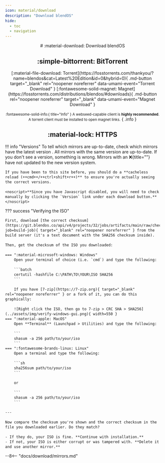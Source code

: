 ```yaml
---
icon: material/download
description: "Download blendOS"
hide:
  - toc
  - navigation
---
```


<style>
.md-typeset__table {
  width: 100%;
}

.md-typeset__table table:not([class]) {
  display: table
}

.md-content__button {
  display: none;
}

</style>

<div align="center" markdown> 
# :material-download: Download blendOS



## :simple-bittorrent: BitTorrent
<div class="notranslate" markdown>
[:material-file-download: Torrent](https://fosstorrents.com/thankyou/?name=blendos&cat=Latest%20Edition&id=0&hybrid=0){ .md-button target="_blank" rel="noopener noreferrer" data-umami-event="Torrent Download" } [:fontawesome-solid-magnet: Magnet](https://fosstorrents.com/distributions/blendos/#downloads){ .md-button rel="noopener noreferrer" target="_blank" data-umami-event="Magnet Download" }
</div>

<small>:fontawesome-solid-info:{ title="Info" } A webseed-capable client is **highly recommended**. A torrent client must be installed to open magnet links.</small>
{ .info }

## :material-lock: HTTPS

</div>

!!! info "Versions"
    To tell which mirrors are up-to-date, check which mirrors have the latest version <span id="v" class="noJs"></span>. All mirrors with the same version are up-to-date. If you don't see a version, something is wrong. Mirrors with an :x:{title=""} have not updated to the new version system.

    If you have been to this site before, you should do a **cacheless reload (++cmd++/++ctrl+shift+r++)** to ensure you're actually seeing the correct versions.

    <noscript>**Since you have Javascript disabled, you will need to check manually by clicking the `Version` link under each download button.**</noscript>

??? success "Verifying the ISO"
    
    First, download [the correct checksum](https://git.blendos.co/api/v4/projects/32/jobs/artifacts/main/raw/checksum?job=build-job){ target="_blank" rel="noopener noreferrer" } from the build server (it's a text document with the SHA256 checksum inside).

    Then, get the checksum of the ISO you downloaded:

    === ":material-microsoft-windows: Windows"
        Open your terminal of choice (i.e. `cmd`) and type the following:
        
        ```batch
        certutil -hashfile C:\PATH\TO\YOUR\ISO SHA256
        ```

        If you have [7-zip](https://7-zip.org){ target="_blank" rel="noopener noreferrer" } or a fork of it, you can do this graphically:

        ![Right click the ISO, then go to 7-zip > CRC SHA > SHA256](../assets/img/verify-windows-gui.png){ width=550 }
    === ":material-apple: MacOS"
        Open **Terminal** (Launchpad > Utilities) and type the following:

        ```
        shasum -a 256 path/to/your/iso
        ```
    === ":fontawesome-brands-linux: Linux"
        Open a terminal and type the following:

        ```sh
        sha256sum path/to/your/iso
        ```

        or

        ```
        shasum -a 256 path/to/your/iso
        ```

    ---
    
    Now compare the checksum you're shown and the correct checksum in the file you downloaded earlier. Do they match? 
    
    - If they do, your ISO is fine. **Continue with installation.**
    - If not, your ISO is either corrupt or was tampered with. **Delete it and use another mirror.**

<script>
var xhr6 = new XMLHttpRequest();
var fileUrl6 = 'https://git.blendos.co/api/v4/projects/32/jobs/artifacts/main/raw/version?job=build-job';
xhr6.open('GET', fileUrl6, true);
xhr6.onreadystatechange = function() {
  if (xhr6.readyState === XMLHttpRequest.DONE) {
    if (xhr6.status >= 200 && xhr6.status < 300) {
      var fileContent6 = xhr6.responseText;
      var numCharacters6 = 8; // Change this number as needed
      var firstCharacters6 = fileContent6.slice(0, numCharacters6);
      document.getElementById('v').innerHTML = "<b>(<a href='https://git.blendos.co/api/v4/projects/32/jobs/artifacts/main/raw/version?job=build-job' target='_blank' rel='noopener noreferrer'><code>" + firstCharacters6 + "</code></a>)</b>";
    } else {
      console.error('Failed to load file:', xhr6.statusText);
    }
  }
};
xhr6.onerror = function() {
  console.error('Network error occurred');
};
xhr6.send();
</script>

--8<-- "docs/download/mirrors.md"
